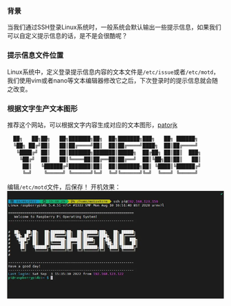 ### 背景
当我们通过SSH登录Linux系统时，一般系统会默认输出一些提示信息，如果我们可以自定义提示信息的话，是不是会很酷呢？
### 提示信息文件位置
Linux系统中，定义登录提示信息内容的文本文件是`/etc/issue`或者`/etc/motd`，我们使用vim或者nano等文本编辑器修改它之后，下次登录时的提示信息就会随之改变。
### 根据文字生产文本图形
推荐这个网站，可以根据文字内容生成对应的文本图形，[patorjk](http://patorjk.com/software/taag/#p=display&c=bash&f=Big&t=YUSHENG)

```
  ██╗   ██╗██╗   ██╗███████╗██╗  ██╗███████╗███╗   ██╗ ██████╗ 
  ╚██╗ ██╔╝██║   ██║██╔════╝██║  ██║██╔════╝████╗  ██║██╔════╝ 
   ╚████╔╝ ██║   ██║███████╗███████║█████╗  ██╔██╗ ██║██║  ███╗
    ╚██╔╝  ██║   ██║╚════██║██╔══██║██╔══╝  ██║╚██╗██║██║   ██║
     ██║   ╚██████╔╝███████║██║  ██║███████╗██║ ╚████║╚██████╔╝
     ╚═╝    ╚═════╝ ╚══════╝╚═╝  ╚═╝╚══════╝╚═╝  ╚═══╝ ╚═════╝ 
```

 编辑`/etc/motd`文件，后保存！ 开机效果：
![01](localpicbed/让你的Linux终端开机欢迎语更好看.assets/01.png)
